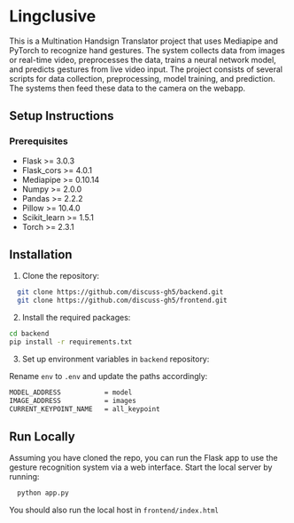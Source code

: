 # Lingclusive

This is a Multination Handsign Translator project that uses Mediapipe and PyTorch to recognize hand gestures. The system collects data from images or real-time video, preprocesses the data, trains a neural network model, and predicts gestures from live video input. The project consists of several scripts for data collection, preprocessing, model training, and prediction. The systems then feed these data to the camera on the webapp.

## Setup Instructions

### Prerequisites

- Flask >= 3.0.3
- Flask_cors >= 4.0.1
- Mediapipe >= 0.10.14
- Numpy >= 2.0.0
- Pandas >= 2.2.2
- Pillow >= 10.4.0
- Scikit_learn >= 1.5.1
- Torch >= 2.3.1

## Installation

1. Clone the repository:

```bash
  git clone https://github.com/discuss-gh5/backend.git
  git clone https://github.com/discuss-gh5/frontend.git
```

2. Install the required packages:

```bash
cd backend
pip install -r requirements.txt
```

3. Set up environment variables in `backend` repository:

Rename `env` to `.env` and update the paths accordingly:

```bash
MODEL_ADDRESS           = model
IMAGE_ADDRESS           = images
CURRENT_KEYPOINT_NAME   = all_keypoint
```

## Run Locally

Assuming you have cloned the repo, you can run the Flask app to use the gesture recognition system via a web interface. Start the local server by running:

```bash
  python app.py
```

You should also run the local host in `frontend/index.html`
